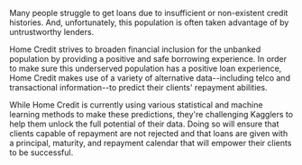 Many people struggle to get loans due to insufficient or non-existent credit histories. And, unfortunately, this population is often
taken advantage of by untrustworthy lenders.

Home Credit strives to broaden financial inclusion for the unbanked population by providing a positive and safe borrowing experience.
In order to make sure this underserved population has a positive loan experience, Home Credit makes use of a variety of alternative
data--including telco and transactional information--to predict their clients' repayment abilities.

While Home Credit is currently using various statistical and machine learning methods to make these predictions, they're challenging
Kagglers to help them unlock the full potential of their data. Doing so will ensure that clients capable of repayment are not
rejected and that loans are given with a principal, maturity, and repayment calendar that will empower their clients to be
successful.

